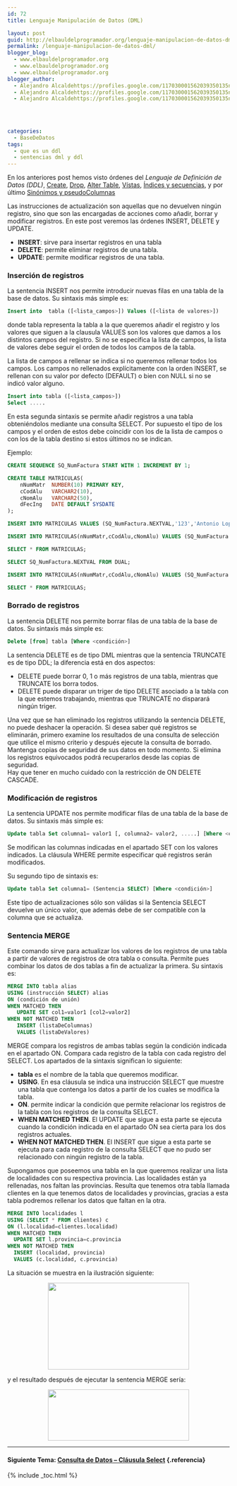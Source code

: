 ```yaml
---
id: 72
title: Lenguaje Manipulación de Datos (DML)

layout: post
guid: http://elbauldelprogramador.org/lenguaje-manipulacion-de-datos-dml/
permalink: /lenguaje-manipulacion-de-datos-dml/
blogger_blog:
  - www.elbauldelprogramador.org
  - www.elbauldelprogramador.org
  - www.elbauldelprogramador.org
blogger_author:
  - Alejandro Alcaldehttps://profiles.google.com/117030001562039350135noreply@blogger.com
  - Alejandro Alcaldehttps://profiles.google.com/117030001562039350135noreply@blogger.com
  - Alejandro Alcaldehttps://profiles.google.com/117030001562039350135noreply@blogger.com

  
  
  
categories:
  - BaseDeDatos
tags:
  - que es un ddl
  - sentencias dml y ddl
---
```

<div class="icosql">
</div>

En los anteriores post hemos visto órdenes del *Lenguaje de Definición de Datos (DDL)*, [Create][1], [Drop][2], [Alter Table][3], [Vístas][4], [Índices y secuencias][5], y por último [Sinónimos y pseudoColumnas][6]

Las instrucciones de actualización son aquellas que no devuelven ningún registro, sino que son las encargadas de acciones como añadir, borrar y modificar registros. En este post veremos las órdenes INSERT, DELETE y UPDATE.

  * **INSERT**: sirve para insertar registros en una tabla
  * **DELETE**: permite eliminar registros de una tabla.
  * **UPDATE**: permite modificar registros de una tabla.

  
<!--ad-->

### Inserción de registros

La sentencia INSERT nos permite introducir nuevas filas en una tabla de la base de datos. Su sintaxis más simple es:

```sql
Insert into  tabla ([<lista_campos>]) Values ([<lista de valores>])
```

donde tabla representa la tabla a la que queremos añadir el registro y los valores que siguen a la clausula VALUES son los valores que damos a los distintos campos del registro. Si no se especifica la lista de campos, la lista de valores debe seguir el orden de todos los campos de la tabla.

La lista de campos a rellenar se indica si no queremos rellenar todos los campos. Los campos no rellenados explícitamente con la orden INSERT, se rellenan con su valor por defecto (DEFAULT) o bien con NULL si no se indicó valor alguno. 

```sql
Insert into tabla ([<lista_campos>])
Select .....
```

En esta segunda sintaxis se permite añadir registros a una tabla obteniéndolos mediante una consulta SELECT. Por supuesto el tipo de los campos y el orden de estos debe coincidir con los de la lista de campos o con los de la tabla destino si estos últimos no se indican.

Ejemplo:

```sql
CREATE SEQUENCE SQ_NumFactura START WITH 1 INCREMENT BY 1;

CREATE TABLE MATRICULAS(
    nNumMatr  NUMBER(10) PRIMARY KEY,
    cCodAlu   VARCHAR2(10),
    cNomAlu   VARCHAR2(50),
    dFecIng   DATE DEFAULT SYSDATE
);

INSERT INTO MATRICULAS VALUES (SQ_NumFactura.NEXTVAL,'123','Antonio Lopez', '01/01/2000');

INSERT INTO MATRICULAS(nNumMatr,cCodAlu,cNomAlu) VALUES (SQ_NumFactura.NEXTVAL, '456','Manuel Viedma');

SELECT * FROM MATRICULAS;

SELECT SQ_NumFactura.NEXTVAL FROM DUAL;

INSERT INTO MATRICULAS(nNumMatr,cCodAlu,cNomAlu) VALUES (SQ_NumFactura.NEXTVAL, '789','Cristina Barcelona');

SELECT * FROM MATRICULAS;
```



### Borrado de registros

La sentencia DELETE nos permite borrar filas de una tabla de la base de datos. Su sintaxis más simple es:

```sql
Delete [from] tabla [Where <condición>]
```

La sentencia DELETE es de tipo DML mientras que la sentencia TRUNCATE es de tipo DDL; la diferencia está en dos aspectos:

  * DELETE puede borrar 0, 1 o más registros de una tabla, mientras que TRUNCATE los borra todos.
  * DELETE puede disparar un triger de tipo DELETE asociado a la tabla con la que estemos trabajando, mientras que TRUNCATE no disparará ningún triger.

Una vez que se han eliminado los registros utilizando la sentencia DELETE, no puede deshacer la operación. Si desea saber qué registros se eliminarán, primero examine los resultados de una consulta de selección que utilice el mismo criterio y después ejecute la consulta de borrado. Mantenga copias de seguridad de sus datos en todo momento. Si elimina los registros equivocados podrá recuperarlos desde las copias de seguridad.   
Hay que tener en mucho cuidado con la restricción de ON DELETE CASCADE.

### Modificación de registros

La sentencia UPDATE nos permite modificar filas de una tabla de la base de datos. Su sintaxis más simple es:

```sql
Update tabla Set columna1= valor1 [, columna2= valor2, .....] [Where <condición>]
```

Se modifican las columnas indicadas en el apartado SET con los valores indicados. La cláusula WHERE permite especificar qué registros serán modificados.

Su segundo tipo de sintaxis es:

```sql
Update tabla Set columna1= (Sentencia SELECT) [Where <condición>]
```

Este tipo de actualizaciones sólo son válidas si la Sentencia SELECT devuelve un único valor, que además debe de ser compatible con la columna que se actualiza.

### Sentencia MERGE

Este comando sirve para actualizar los valores de los registros de una tabla a partir de valores de registros de otra tabla o consulta. Permite pues combinar los datos de dos tablas a fin de actualizar la primera. Su sintaxis es: 

```sql
MERGE INTO tabla alias
USING (instrucción SELECT) alias
ON (condición de unión)
WHEN MATCHED THEN
   UPDATE SET col1=valor1 [col2=valor2]
WHEN NOT MATCHED THEN
   INSERT (listaDeColumnas)
   VALUES (listaDeValores)
```

MERGE compara los registros de ambas tablas según la condición indicada en el apartado ON. Compara cada registro de la tabla con cada registro del SELECT. Los apartados de la sintaxis significan lo siguiente:

  * **tabla** es el nombre de la tabla que queremos modificar.
  * **USING**. En esa cláusula se indica una instrucción SELECT que muestre una tabla que contenga los datos a partir de los cuales se modifica la tabla.
  * **ON**. permite indicar la condición que permite relacionar los registros de la tabla con los registros de la consulta SELECT.
  * **WHEN MATCHED THEN**. El UPDATE que sigue a esta parte se ejecuta cuando la condición indicada en el apartado ON sea cierta para los dos registros actuales.
  * **WHEN NOT MATCHED THEN**. El INSERT que sigue a esta parte se ejecuta para cada registro de la consulta SELECT que no pudo ser relacionado con ningún registro de la tabla.

Supongamos que poseemos una tabla en la que queremos realizar una lista de localidades con su respectiva provincia. Las localidades están ya rellenadas, nos faltan las provincias. Resulta que tenemos otra tabla llamada clientes en la que tenemos datos de localidades y provincias, gracias a esta tabla podremos rellenar los datos que faltan en la otra. 

```sql
MERGE INTO localidades l
USING (SELECT * FROM clientes) c
ON (l.localidad=clientes.localidad)
WHEN MATCHED THEN
  UPDATE SET l.provincia=c.provincia
WHEN NOT MATCHED THEN
  INSERT (localidad, provincia)
  VALUES (c.localidad, c.provincia)

```

La situación se muestra en la ilustración siguiente:

<div class="separator" style="clear: both; text-align: center;">
  <a href="https://4.bp.blogspot.com/_IlK2pNFFgGM/TRnrV2IJs1I/AAAAAAAAAOg/YMDC7sjbyQ0/s1600/merge.png" imageanchor="1" style="margin-left: 1em; margin-right: 1em;"><img border="0" height="197" src="https://4.bp.blogspot.com/_IlK2pNFFgGM/TRnrV2IJs1I/AAAAAAAAAOg/YMDC7sjbyQ0/s320/merge.png" width="320" /></a>
</div>

y el resultado después de ejecutar la sentencia MERGE sería:

<div class="separator" style="clear: both; text-align: center;">
  <a href="https://2.bp.blogspot.com/_IlK2pNFFgGM/TRnrQ3Xb0EI/AAAAAAAAAOY/hBO4ZHrwZqA/s1600/tablamerge.png" imageanchor="1" style="margin-left: 1em; margin-right: 1em;"><img border="0" height="116" src="https://2.bp.blogspot.com/_IlK2pNFFgGM/TRnrQ3Xb0EI/AAAAAAAAAOY/hBO4ZHrwZqA/s320/tablamerge.png" width="320" /></a>
</div>



* * *

#### Siguiente Tema: [Consulta de Datos &#8211; Cláusula Select][7] {.referencia}



 [1]: https://elbauldelprogramador.com/lenguaje-definicion-de-datosddl-create/
 [2]: https://elbauldelprogramador.com/lenguaje-definicion-de-datosddl-drop/
 [3]: https://elbauldelprogramador.com/lenguaje-definicion-de-datos-ddl-alter/
 [4]: https://elbauldelprogramador.com/lenguaje-definicion-de-datos-ddl-vistas/
 [5]: https://elbauldelprogramador.com/lenguaje-definicion-de-datos-ddl/
 [6]: https://elbauldelprogramador.com/lenguaje-definicion-de-datos-ddl_27/
 [7]: https://elbauldelprogramador.com/consulta-de-datos-clausula-select/

{% include _toc.html %}
